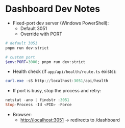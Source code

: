 # Dashboard Dev Notes

- Fixed-port dev server (Windows PowerShell):
  - Default 3051
  - Override with PORT

```powershell
# default 3051
pnpm run dev:strict

# custom port
$env:PORT=3000; pnpm run dev:strict
```

- Health check (if `app/api/health/route.ts` exists):

```powershell
curl.exe -sS http://localhost:3051/api/health
```

- If port is busy, stop the process and retry:

```powershell
netstat -ano | findstr :3051
Stop-Process -Id <PID> -Force
```

- Browser:
  - <http://localhost:3051> → redirects to /dashboard

